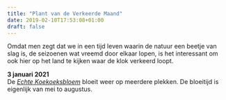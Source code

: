 ```yaml
---
title: "Plant van de Verkeerde Maand"
date: 2019-02-10T17:53:08+01:00
draft: false
---
```


Omdat men zegt dat we in een tijd leven waarin de natuur een beetje van slag is, de seizoenen wat vreemd door elkaar lopen, is het interessant om ook hier op het land te kijken waar de klok verkeerd loopt.


**3 januari 2021**  
De [_Echte Koekoeksbloem_](/planten/echte-koekoeksbloem) bloeit weer op meerdere plekken. De bloeitijd is eigenlijk van mei to augustus.
